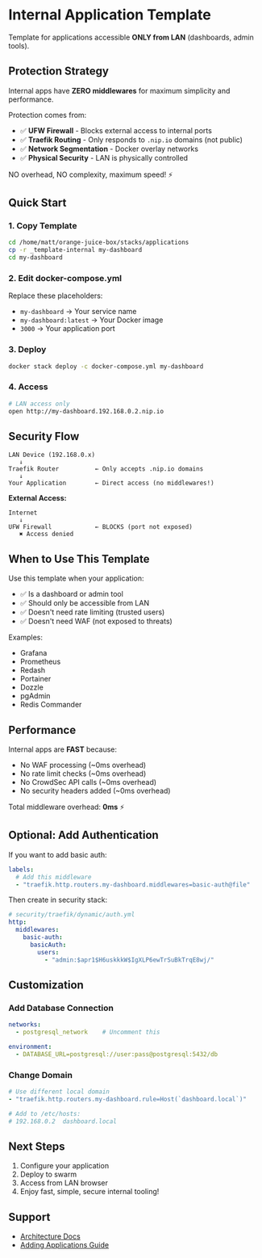 # Internal Application Template

Template for applications accessible **ONLY from LAN** (dashboards, admin tools).

## Protection Strategy

Internal apps have **ZERO middlewares** for maximum simplicity and performance.

Protection comes from:
- ✅ **UFW Firewall** - Blocks external access to internal ports
- ✅ **Traefik Routing** - Only responds to `.nip.io` domains (not public)
- ✅ **Network Segmentation** - Docker overlay networks
- ✅ **Physical Security** - LAN is physically controlled

NO overhead, NO complexity, maximum speed! ⚡

## Quick Start

### 1. Copy Template
```bash
cd /home/matt/orange-juice-box/stacks/applications
cp -r _template-internal my-dashboard
cd my-dashboard
```

### 2. Edit docker-compose.yml

Replace these placeholders:
- `my-dashboard` → Your service name
- `my-dashboard:latest` → Your Docker image
- `3000` → Your application port

### 3. Deploy
```bash
docker stack deploy -c docker-compose.yml my-dashboard
```

### 4. Access
```bash
# LAN access only
open http://my-dashboard.192.168.0.2.nip.io
```

## Security Flow

```
LAN Device (192.168.0.x)
   ↓
Traefik Router          ← Only accepts .nip.io domains
   ↓
Your Application        ← Direct access (no middlewares!)
```

**External Access:**
```
Internet
   ↓
UFW Firewall            ← BLOCKS (port not exposed)
   ✖️ Access denied
```

## When to Use This Template

Use this template when your application:
- ✅ Is a dashboard or admin tool
- ✅ Should only be accessible from LAN
- ✅ Doesn't need rate limiting (trusted users)
- ✅ Doesn't need WAF (not exposed to threats)

Examples:
- Grafana
- Prometheus
- Redash
- Portainer
- Dozzle
- pgAdmin
- Redis Commander

## Performance

Internal apps are **FAST** because:
- No WAF processing (~0ms overhead)
- No rate limit checks (~0ms overhead)
- No CrowdSec API calls (~0ms overhead)
- No security headers added (~0ms overhead)

Total middleware overhead: **0ms** ⚡

## Optional: Add Authentication

If you want to add basic auth:

```yaml
labels:
  # Add this middleware
  - "traefik.http.routers.my-dashboard.middlewares=basic-auth@file"
```

Then create in security stack:
```yaml
# security/traefik/dynamic/auth.yml
http:
  middlewares:
    basic-auth:
      basicAuth:
        users:
          - "admin:$apr1$H6uskkkW$IgXLP6ewTrSuBkTrqE8wj/"
```

## Customization

### Add Database Connection
```yaml
networks:
  - postgresql_network    # Uncomment this

environment:
  - DATABASE_URL=postgresql://user:pass@postgresql:5432/db
```

### Change Domain
```yaml
# Use different local domain
- "traefik.http.routers.my-dashboard.rule=Host(`dashboard.local`)"

# Add to /etc/hosts:
# 192.168.0.2  dashboard.local
```

## Next Steps

1. Configure your application
2. Deploy to swarm
3. Access from LAN browser
4. Enjoy fast, simple, secure internal tooling!

## Support

- [Architecture Docs](../../../docs/architecture.md)
- [Adding Applications Guide](../../../docs/adding-applications.md)
